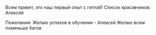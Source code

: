 Всем привет, это наш первый опыт с гитлаб!
Список красавчиков:
Алексей


Пожелания:
Желаю успехов в обучении - Алексей
Желаю всем поменьше багов
